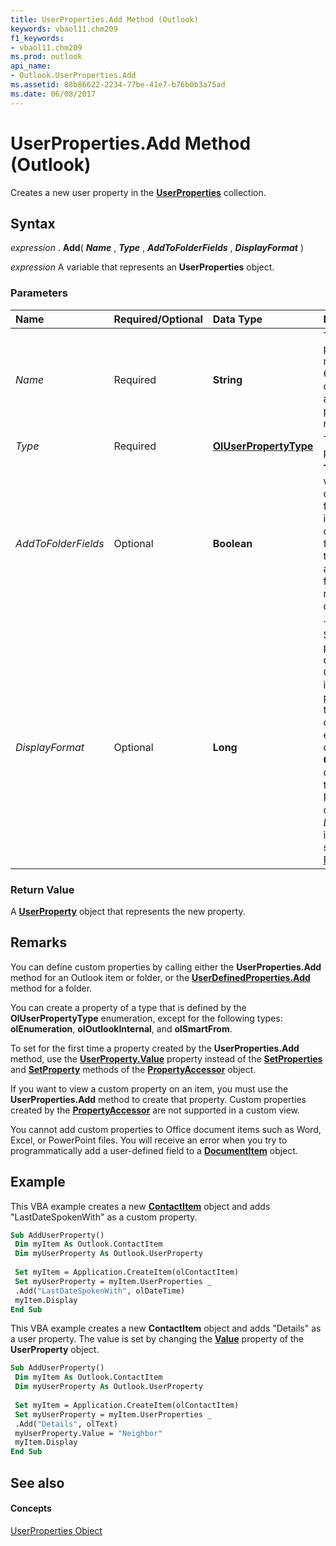 ```yaml
---
title: UserProperties.Add Method (Outlook)
keywords: vbaol11.chm209
f1_keywords:
- vbaol11.chm209
ms.prod: outlook
api_name:
- Outlook.UserProperties.Add
ms.assetid: 88b86622-2234-77be-41e7-b76b0b3a75ad
ms.date: 06/08/2017
---
```



# UserProperties.Add Method (Outlook)

Creates a new user property in the **[UserProperties](userproperties-object-outlook.md)** collection.


## Syntax

 _expression_ . **Add**( **_Name_** , **_Type_** , **_AddToFolderFields_** , **_DisplayFormat_** )

 _expression_ A variable that represents an **UserProperties** object.


### Parameters



|**Name**|**Required/Optional**|**Data Type**|**Description**|
|:-----|:-----|:-----|:-----|
| _Name_|Required| **String**|The name of the property. The maximum length is 64 characters. The characters, '[', ']', '_' and '#', are not permitted in the name.|
| _Type_|Required| **[OlUserPropertyType](oluserpropertytype-enumeration-outlook.md)**|The type of the new property.|
| _AddToFolderFields_|Optional| **Boolean**| **True** if the property will be added as a custom field to the folder that the item is in. This field can be displayed in the folder's view. **False** if the property will be added as a custom field to the item but not to the folder. The default value is **True** .|
| _DisplayFormat_|Optional| **Long**|Specifies how the property will be displayed in the Outlook user interface. This parameter can be set to a value from one of several different enumerations, determined by the **OlUserPropertyType** constant specified in the _Type_ parameter. For more information on how _Type_ and _DisplayFormat_ interact, see[DisplayFormat Property](userdefinedproperty-displayformat-property-outlook.md).|

### Return Value

A **[UserProperty](userproperty-object-outlook.md)** object that represents the new property.


## Remarks

You can define custom properties by calling either the **UserProperties.Add** method for an Outlook item or folder, or the **[UserDefinedProperties.Add](userdefinedproperties-add-method-outlook.md)** method for a folder.

You can create a property of a type that is defined by the **OlUserPropertyType** enumeration, except for the following types: **olEnumeration**, **olOutlookInternal**, and **olSmartFrom**.

To set for the first time a property created by the **UserProperties.Add** method, use the **[UserProperty.Value](userproperty-value-property-outlook.md)** property instead of the **[SetProperties](propertyaccessor-setproperties-method-outlook.md)** and **[SetProperty](propertyaccessor-setproperty-method-outlook.md)** methods of the **[PropertyAccessor](propertyaccessor-object-outlook.md)** object.

If you want to view a custom property on an item, you must use the **UserProperties.Add** method to create that property. Custom properties created by the **[PropertyAccessor](propertyaccessor-object-outlook.md)** are not supported in a custom view.

You cannot add custom properties to Office document items such as Word, Excel, or PowerPoint files. You will receive an error when you try to programmatically add a user-defined field to a **[DocumentItem](documentitem-object-outlook.md)** object.


## Example

This VBA example creates a new **[ContactItem](contactitem-object-outlook.md)** object and adds "LastDateSpokenWith" as a custom property.


```vb
Sub AddUserProperty() 
 Dim myItem As Outlook.ContactItem 
 Dim myUserProperty As Outlook.UserProperty 
 
 Set myItem = Application.CreateItem(olContactItem) 
 Set myUserProperty = myItem.UserProperties _ 
 .Add("LastDateSpokenWith", olDateTime) 
 myItem.Display 
End Sub
```

This VBA example creates a new **ContactItem** object and adds "Details" as a user property. The value is set by changing the **[Value](userproperty-value-property-outlook.md)** property of the **UserProperty** object.




```vb
Sub AddUserProperty() 
 Dim myItem As Outlook.ContactItem 
 Dim myUserProperty As Outlook.UserProperty 
 
 Set myItem = Application.CreateItem(olContactItem) 
 Set myUserProperty = myItem.UserProperties _ 
 .Add("Details", olText) 
 myUserProperty.Value = "Neighbor" 
 myItem.Display 
End Sub
```


## See also


#### Concepts


[UserProperties Object](userproperties-object-outlook.md)

